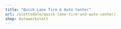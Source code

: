 ```yaml
---
title: "Quick Lane Tire & Auto Center"
url: /scottsdale/quick-lane-tire-und-auto-center/
shop: Autowerkstatt
---
```

